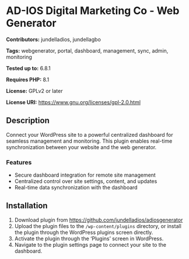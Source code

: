 # AD-IOS Digital Marketing Co - Web Generator

**Contributors:** jundelladios, jundellagbo

**Tags:** webgenerator, portal, dashboard, management, sync, admin, monitoring

**Tested up to:** 6.8.1  

**Requires PHP:** 8.1

**License:** GPLv2 or later  

**License URI:** https://www.gnu.org/licenses/gpl-2.0.html  


## Description

Connect your WordPress site to a powerful centralized dashboard for seamless management and monitoring. This plugin enables real-time synchronization between your website and the web generator. 

### Features
- Secure dashboard integration for remote site management
- Centralized control over site settings, content, and updates
- Real-time data synchronization with the dashboard

## Installation

1. Download plugin from https://github.com/jundelladios/adiosgenerator
2. Upload the plugin files to the `/wp-content/plugins` directory, or install the plugin through the WordPress plugins screen directly.  
3. Activate the plugin through the ‘Plugins’ screen in WordPress.  
4. Navigate to the plugin settings page to connect your site to the dashboard.  